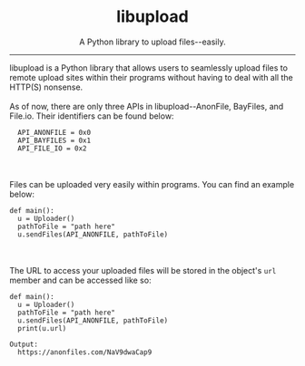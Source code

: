 <h1 align="center">libupload</h1></center>
<p align="center">A Python library to upload files--easily.</p>
<hr>
libupload is a Python library that allows users to seamlessly upload files to remote upload sites within their programs without having to deal with all the HTTP(S) nonsense.
<br><br>
As of now, there are only three APIs in libupload--AnonFile, BayFiles, and File.io. Their identifiers can be found below:

```
  API_ANONFILE = 0x0
  API_BAYFILES = 0x1
  API_FILE_IO = 0x2
```

<br><br>
Files can be uploaded very easily within programs. You can find an example below:

```
def main():
  u = Uploader()
  pathToFile = "path here"
  u.sendFiles(API_ANONFILE, pathToFile)
```

<br><br>
The URL to access your uploaded files will be stored in the object's `url` member and can be accessed like so:

```
def main():
  u = Uploader()
  pathToFile = "path here"
  u.sendFiles(API_ANONFILE, pathToFile)
  print(u.url)
```

```
Output:
  https://anonfiles.com/NaV9dwaCap9
```
